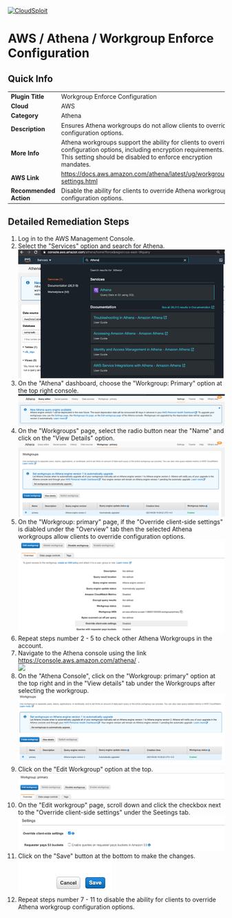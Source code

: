 [![CloudSploit](https://cloudsploit.com/img/logo-new-big-text-100.png "CloudSploit")](https://cloudsploit.com)

# AWS / Athena / Workgroup Enforce Configuration

## Quick Info

| | |
|-|-|
| **Plugin Title** | Workgroup Enforce Configuration |
| **Cloud** | AWS |
| **Category** | Athena |
| **Description** | Ensures Athena workgroups do not allow clients to override configuration options. |
| **More Info** | Athena workgroups support the ability for clients to override configuration options, including encryption requirements. This setting should be disabled to enforce encryption mandates. |
| **AWS Link** | https://docs.aws.amazon.com/athena/latest/ug/workgroups-settings.html |
| **Recommended Action** | Disable the ability for clients to override Athena workgroup configuration options. |

## Detailed Remediation Steps
1. Log in to the AWS Management Console.
2. Select the "Services" option and search for Athena. </br> <img src="/resources/aws/athena/workgroup-enforce-configuration/step2.png"/>
3. On the "Athena" dashboard, choose the "Workgroup: Primary" option at the top right console.</br> <img src="/resources/aws/athena/workgroup-enforce-configuration/step3.png"/>
4. On the "Workgroups" page, select the radio button near the "Name" and click on the "View Details" option.</br> <img src="/resources/aws/athena/workgroup-enforce-configuration/step4.png"/>
5. On the "Workgroup: primary" page, if the "Override client-side settings" is diabled under the "Overview" tab then the selected Athena workgroups allow clients to override configuration options.</br> <img src="/resources/aws/athena/workgroup-enforce-configuration/step5.png"/>
6. Repeat steps number 2 - 5 to check other Athena Workgroups in the account.</br>
7. Navigate to the Athena console using the link https://console.aws.amazon.com/athena/ .</br> <img src="/resources/aws/athena/workgroup-enforce-configuration/step7.png"/>
8. On the "Athena Console", click on the "Workgroup: primary" option at the top right and in the "View details" tab under the Workgroups after selecting the workgroup.  </br> <img src="/resources/aws/athena/workgroup-enforce-configuration/step8.png"/>
9. Click on the "Edit Workgroup" option at the top.</br> <img src="/resources/aws/athena/workgroup-enforce-configuration/step9.png"/>
10. On the "Edit workgroup" page, scroll down and click the checkbox next to the "Override client-side settings" under the Seetings tab.</br> <img src="/resources/aws/athena/workgroup-enforce-configuration/step10.png"/>
11. Click on the "Save" button at the bottom to make the changes.</br> <img src="/resources/aws/athena/workgroup-enforce-configuration/step11.png"/>
12. Repeat steps number 7 - 11 to disable the ability for clients to override Athena workgroup configuration options.</br>



